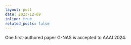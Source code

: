 ```yaml
---
layout: post
date: 2023-12-09
inline: true
related_posts: false
---
```


One first-authored paper G-NAS is accepted to AAAI 2024.
